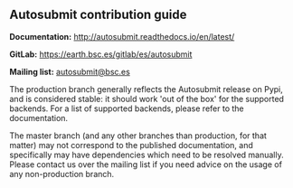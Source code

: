 ## Autosubmit contribution guide

**Documentation:** http://autosubmit.readthedocs.io/en/latest/

**GitLab:** https://earth.bsc.es/gitlab/es/autosubmit

**Mailing list:** autosubmit@bsc.es

The production branch generally reflects the Autosubmit release on Pypi, and is considered stable: it should work 'out of the box' for the supported backends. For a list of supported backends, please refer to the documentation.

The master branch (and any other branches than production, for that matter) may not correspond to the published documentation, and specifically may have dependencies which need to be resolved manually. Please contact us over the mailing list if you need advice on the usage of any non-production branch.